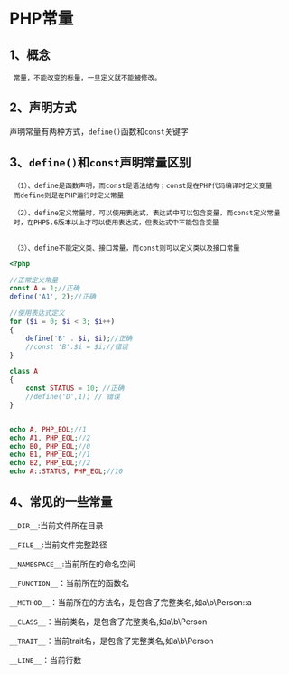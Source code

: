 # PHP常量

## 1、概念

     常量，不能改变的标量，一旦定义就不能被修改。

## 2、声明方式


声明常量有两种方式，`define()`函数和`const`关键字


## 3、`define()`和`const`声明常量区别

     （1）、define是函数声明，而const是语法结构；const是在PHP代码编译时定义变量
     而define则是在PHP运行时定义常量

     （2）、define定义常量时，可以使用表达式，表达式中可以包含变量，而const定义常量
     时，在PHP5.6版本以上才可以使用表达式，但表达式中不能包含变量


     （3）、define不能定义类、接口常量，而const则可以定义类以及接口常量

```php
<?php

//正常定义常量
const A = 1;//正确
define('A1', 2);//正确

//使用表达式定义
for ($i = 0; $i < 3; $i++)
{
	define('B' . $i, $i);//正确
	//const 'B'.$i = $i;//错误
}

class A
{
	const STATUS = 10; //正确
	//define('D',1); // 错误
}


echo A, PHP_EOL;//1
echo A1, PHP_EOL;//2
echo B0, PHP_EOL;//0
echo B1, PHP_EOL;//1
echo B2, PHP_EOL;//2
echo A::STATUS, PHP_EOL;//10
```

## 4、常见的一些常量

`__DIR__`:当前文件所在目录

`__FILE__`:当前文件完整路径

`__NAMESPACE__`:当前所在的命名空间

`__FUNCTION__`：当前所在的函数名

`__METHOD__`：当前所在的方法名，是包含了完整类名,如a\b\Person::a

`__CLASS__`：当前类名，是包含了完整类名,如a\b\Person

`__TRAIT__`：当前trait名，是包含了完整类名,如a\b\Person

`__LINE__`：当前行数

